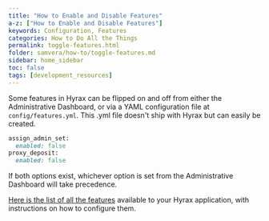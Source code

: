 ```yaml
---
title: "How to Enable and Disable Features"
a-z: ["How to Enable and Disable Features"]
keywords: Configuration, Features
categories: How to Do All the Things
permalink: toggle-features.html
folder: samvera/how-to/toggle-features.md
sidebar: home_sidebar
toc: false
tags: [development_resources]
---
```



Some features in Hyrax can be flipped on and off from either the Administrative Dashboard, or via a YAML configuration file at `config/features.yml`. This .yml file doesn't ship with Hyrax but can easily be created.

``` ruby
assign_admin_set:
  enabled: false
proxy_deposit:
  enabled: false
```

If both options exist, whichever option is set from the Administrative Dashboard will take precedence.

[Here is the list of all the features](https://github.com/samvera/hyrax/wiki/Feature-matrix) available to your Hyrax application, with instructions on how to configure them.
